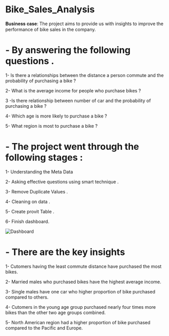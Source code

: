 # Bike_Sales_Analysis
𝐁𝐮𝐬𝐢𝐧𝐞𝐬𝐬 𝐜𝐚𝐬𝐞: The project aims to provide us with insights to improve the performance of bike sales in the company.
# - By answering the following questions .

1- Is there a relationships between the distance a person commute and the probability of purchasing a bike ?

2- What is the average income for people who purchase bikes ?

3 -Is there relationship between number of car and the probability of purchasing a bike ?

4- Which  age is more likely to purchase a bike ?

5- What  region is most to purchase a bike ?

# - The project went through the following stages :

1- Understanding the Meta Data

2- Asking effective questions using smart technique .

3- Remove Duplicate Values .

4- Cleaning on data .

5- Create provit Table .

6- Finish dashboard.

![Dashboard](https://github.com/ZeyadMoawad/Bike_Sales_Analysis/assets/96973429/b161ac69-f336-4d1a-9a12-3a9f817da4f6)

# - There are the key insights  
1- Cutomers having the least commute distance have purchased the most bikes.

2- Married males who purchased bikes  have the highest average income.

3- Single males have one car  who higher proportion of bike purchased compared to others.

4- Cutomers in the young age group purchased nearly four times more  bikes than the other two age groups combined.

5- North American region had a higher proportion of bike purchased compared to the Pacific and Europe.
